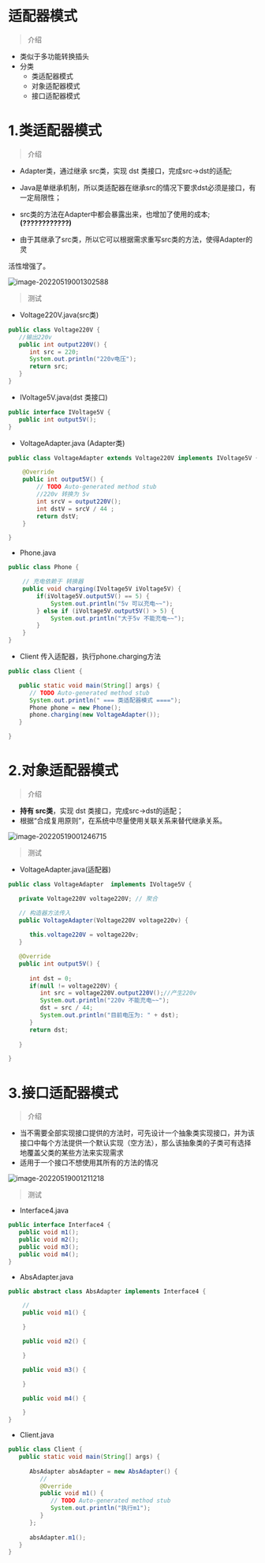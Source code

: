 # 适配器模式

>介绍

- 类似于多功能转换插头
- 分类
  - 类适配器模式
  - 对象适配器模式
  - 接口适配器模式

# 1.类适配器模式

>介绍

- Adapter类，通过继承 src类，实现 dst 类接口，完成src->dst的适配;

- Java是单继承机制，所以类适配器在继承src的情况下要求dst必须是接口，有一定局限性；

- src类的方法在Adapter中都会暴露出来，也增加了使用的成本;**(????????????)**

-  由于其继承了src类，所以它可以根据需求重写src类的方法，使得Adapter的灵

  活性增强了。

![image-20220519001302588](http://six-double-seven.oss-cn-beijing.aliyuncs.com/img/image-20220519001302588.png)

>测试

- Voltage220V.java(src类)

```java
public class Voltage220V {
   //输出220v
   public int output220V() {
      int src = 220;
      System.out.println("220v电压");
      return src;
   }
}
```

- IVoltage5V.java(dst 类接口)

```java
public interface IVoltage5V {
   public int output5V();
}
```

- VoltageAdapter.java (Adapter类)

```java
public class VoltageAdapter extends Voltage220V implements IVoltage5V {

	@Override
	public int output5V() {
		// TODO Auto-generated method stub
		//220v 转换为 5v
		int srcV = output220V();
		int dstV = srcV / 44 ; 
		return dstV;
	}

}
```

- Phone.java

```java
public class Phone {

	// 充电依赖于 转换器
	public void charging(IVoltage5V iVoltage5V) {
		if(iVoltage5V.output5V() == 5) {
			System.out.println("5v 可以充电~~");
		} else if (iVoltage5V.output5V() > 5) {
			System.out.println("大于5v 不能充电~~");
		}
	}
}
```

- Client 传入适配器，执行phone.charging方法

```java
public class Client {

   public static void main(String[] args) {
      // TODO Auto-generated method stub
      System.out.println(" === 类适配器模式 ====");
      Phone phone = new Phone();
      phone.charging(new VoltageAdapter());
   }

}
```

# 2.对象适配器模式

>介绍

- **持有 src类**，实现 dst 类接口，完成src->dst的适配；
- 根据“合成复用原则”，在系统中尽量使用关联关系来替代继承关系。

![image-20220519001246715](http://six-double-seven.oss-cn-beijing.aliyuncs.com/img/image-20220519001246715.png)

>测试

- VoltageAdapter.java(适配器)

```java
public class VoltageAdapter  implements IVoltage5V {

   private Voltage220V voltage220V; // 聚合

   // 构造器方法传入
   public VoltageAdapter(Voltage220V voltage220v) {
      
      this.voltage220V = voltage220v;
   }

   @Override
   public int output5V() {
      
      int dst = 0;
      if(null != voltage220V) {
         int src = voltage220V.output220V();//产生220v
         System.out.println("220v 不能充电~~");
         dst = src / 44;
         System.out.println("目前电压为: " + dst);
      }
      return dst;
      
   }

}
```

# 3.接口适配器模式

>介绍

- 当不需要全部实现接口提供的方法时，可先设计一个抽象类实现接口，并为该接口中每个方法提供一个默认实现（空方法），那么该抽象类的子类可有选择地覆盖父类的某些方法来实现需求
-  适用于一个接口不想使用其所有的方法的情况

![image-20220519001211218](http://six-double-seven.oss-cn-beijing.aliyuncs.com/img/image-20220519001211218.png)

>测试

- Interface4.java

```java
public interface Interface4 {
   public void m1();
   public void m2();
   public void m3();
   public void m4();
}
```

- AbsAdapter.java

```java
public abstract class AbsAdapter implements Interface4 {

	//
	public void m1() {

	}

	public void m2() {

	}

	public void m3() {

	}

	public void m4() {

	}
}
```

- Client.java

```java
public class Client {
   public static void main(String[] args) {
      
      AbsAdapter absAdapter = new AbsAdapter() {
         //
         @Override
         public void m1() {
            // TODO Auto-generated method stub
            System.out.println("执行m1");
         }
      };
      
      absAdapter.m1();
   }
}
```
